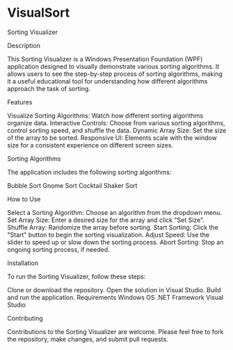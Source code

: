 # VisualSort

Sorting Visualizer

Description

This Sorting Visualizer is a Windows Presentation Foundation (WPF) application designed to visually demonstrate various sorting algorithms. It allows users to see the step-by-step process of sorting algorithms, making it a useful educational tool for understanding how different algorithms approach the task of sorting.


Features

Visualize Sorting Algorithms: Watch how different sorting algorithms organize data.
Interactive Controls: Choose from various sorting algorithms, control sorting speed, and shuffle the data.
Dynamic Array Size: Set the size of the array to be sorted.
Responsive UI: Elements scale with the window size for a consistent experience on different screen sizes.


Sorting Algorithms

The application includes the following sorting algorithms:

Bubble Sort
Gnome Sort
Cocktail Shaker Sort

How to Use

Select a Sorting Algorithm: Choose an algorithm from the dropdown menu.
Set Array Size: Enter a desired size for the array and click "Set Size".
Shuffle Array: Randomize the array before sorting.
Start Sorting: Click the "Start" button to begin the sorting visualization.
Adjust Speed: Use the slider to speed up or slow down the sorting process.
Abort Sorting: Stop an ongoing sorting process, if needed.

Installation

To run the Sorting Visualizer, follow these steps:

Clone or download the repository.
Open the solution in Visual Studio.
Build and run the application.
Requirements
Windows OS
.NET Framework
Visual Studio

Contributing

Contributions to the Sorting Visualizer are welcome. Please feel free to fork the repository, make changes, and submit pull requests.
